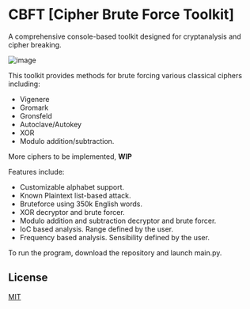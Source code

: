 # CBFT [Cipher Brute Force Toolkit]

A comprehensive console-based toolkit designed for cryptanalysis and cipher breaking.

![image](https://github.com/user-attachments/assets/2cd66f3f-f801-42b0-8029-b59b34bcc808)

This toolkit provides methods for brute forcing various classical ciphers including:
- Vigenere
- Gromark
- Gronsfeld
- Autoclave/Autokey
- XOR
- Modulo addition/subtraction.

More ciphers to be implemented, **WIP**

Features include:

- Customizable alphabet support.
- Known Plaintext list-based attack.
- Bruteforce using 350k English words.
- XOR decryptor and brute forcer.
- Modulo addition and subtraction decryptor and brute forcer.
- IoC based analysis. Range defined by the user.
- Frequency based analysis. Sensibility defined by the user.

To run the program, download the repository and launch main.py.

## License

[MIT](https://choosealicense.com/licenses/mit/)
